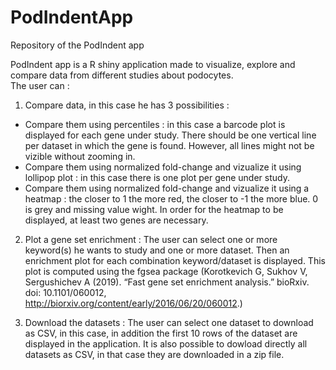 # PodIndentApp
Repository of the PodIndent app

PodIndent app is a R shiny application made to visualize, explore and compare data from different studies about podocytes. <br>
The user can :
1) Compare data, in this case he has 3 possibilities : 
  - Compare them using percentiles : in this case a barcode plot is displayed for each gene under study. There should be one vertical line per dataset in which the gene is found. However, all lines might not be vizible without zooming in.
  - Compare them using normalized fold-change and vizualize it using lollipop plot : in this case there is one plot per gene under study. 
  - Compare them using normalized fold-change and vizualize it using a heatmap : the closer to 1 the more red, the closer to -1 the more blue. 0 is grey and missing value wight. In order for the heatmap to be displayed, at least two genes are necessary. 

2) Plot a gene set enrichment : 
The user can select one or more keyword(s) he wants to study and one or more dataset. Then an enrichment plot for each combination keyword/dataset is displayed. This plot is computed using the fgsea package (Korotkevich G, Sukhov V, Sergushichev A (2019). “Fast gene set enrichment analysis.” bioRxiv. doi: 10.1101/060012, http://biorxiv.org/content/early/2016/06/20/060012.)

3) Download the datasets : 
The user can select one dataset to download as CSV, in this case, in addition the first 10 rows of the dataset are displayed in the application. It is also possible to dowload directly all datasets as CSV, in that case they are downloaded in a zip file. 

